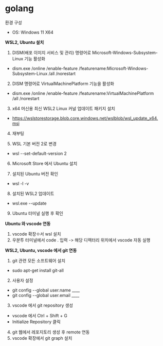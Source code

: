 # golang

환경 구성
- OS: Windows 11 X64

**WSL2, Ubuntu 설치**
1. DISM(배포 이미지 서비스 및 관리) 명령어로 Microsoft-Windows-Subsystem-Linux 기능 활성화
- dism.exe /online /enable-feature /featurename:Microsoft-Windows-Subsystem-Linux /all /norestart

2. DISM 명령어로 VirtualMachinePlatform 기능을 활성화
- dism.exe /online /enable-feature /featurename:VirtualMachinePlatform /all /norestart

3. x64 머신용 최신 WSL2 Linux 커널 업데이트 패키지 설치
- https://wslstorestorage.blob.core.windows.net/wslblob/wsl_update_x64.msi

4. 재부팅

5. WSL 기본 버전 2로 변경
- wsl --set-default-version 2

6. Microsoft Store 에서 Ubuntu 설치

7. 설치된 Ubuntu 버전 확인
- wsl -l -v

8. 설치된 WSL2 업데이트
- wsl.exe --update

9. Ubuntu 터미널 실행 후 확인

**Ubuntu 와 vscode 연동**
1. vscode 확장ㅇ서 wsl 설치
2. 우분투 터미널에서 code . 입력 -> 해당 디렉터리 위치에서 vscode 자동 실행

**WSL2, Ubuntu, vscode 에서 git 연동**
1. git 관련 모든 소프트웨어 설치
  - sudo apt-get install git-all
2. 사용자 설정
  - git config --global user.name ____
  - git config --global user.email ____
3. vscode 에서 git repository 생성
  - vscode 에서 Ctrl + Shift + G
  - Initialize Repository 클릭
4. git 웹에서 레포지토리 생성 후 remote 연동
5. vscode 확장에서 git graph 설치


